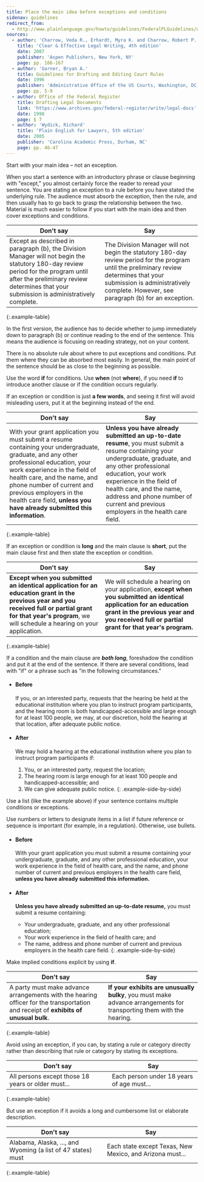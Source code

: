 ```yaml
---
title: Place the main idea before exceptions and conditions
sidenav: guidelines
redirect_from:
  - http://www.plainlanguage.gov/howto/guidelines/FederalPLGuidelines/writeExceptLast.cfm
sources:
  - author: 'Charrow, Veda R., Erhardt, Myra K. and Charrow, Robert P.'
    title: 'Clear & Effective Legal Writing, 4th edition'
    date: 2007
    publisher: 'Aspen Publishers, New York, NY'
    page: pp. 166-167
  - author: 'Garner, Bryan A.'
    title: Guidelines for Drafting and Editing Court Rules
    date: 1996
    publisher: 'Administrative Office of the US Courts, Washington, DC'
    page: pp. 5-9
  - author: Office of the Federal Register
    title: Drafting Legal Documents
    link: 'https://www.archives.gov/federal-register/write/legal-docs'
    date: 1998
    page: § 7
  - author: 'Wydick, Richard'
    title: 'Plain English for Lawyers, 5th edition'
    date: 2005
    publisher: 'Carolina Academic Press, Durham, NC'
    page: pp. 46-47
---
```


Start with your main idea – not an exception.

When you start a sentence with an introductory phrase or clause beginning with "except," you almost certainly force the reader to reread your sentence. You are stating an exception to a rule before you have stated the underlying rule. The audience must absorb the exception, then the rule, and then usually has to go back to grasp the relationship between the two. Material is much easier to follow if you start with the main idea and then cover exceptions and conditions.

Don't say | Say
--- | ---
Except as described in paragraph (b), the Division Manager will not begin the statutory 180-day review period for the program until after the preliminary review determines that your submission is administratively complete. | The Division Manager will not begin the statutory 180-day review period for the program until the preliminary review determines that your submission is administratively complete. However, see paragraph (b) for an exception.
{:.example-table}

In the first version, the audience has to decide whether to jump immediately down to paragraph (b) or continue reading to the end of the sentence. This means the audience is focusing on reading strategy, not on your content.

There is no absolute rule about where to put exceptions and conditions. Put them where they can be absorbed most easily. In general, the main point of the sentence should be as close to the beginning as possible.

Use the word **if** for conditions. Use **when** (not **where**), if you need **if** to introduce another clause or if the condition occurs regularly.

If an exception or condition is just **a few words**, and seeing it first will avoid misleading users, put it at the beginning instead of the end.

Don't say | Say
--- | ---
With your grant application you must submit a resume containing your undergraduate, graduate, and any other professional education, your work experience in the field of health care, and the name, and phone number of current and previous employers in the health care field, **unless you have already submitted this information**. | **Unless you have already submitted an up-to-date resume**, you must submit a resume containing your undergraduate, graduate, and any other professional education, your work experience in the field of health care, and the name, address and phone number of current and previous employers in the health care field.
{:.example-table}

If an exception or condition is **long** and the main clause is **short**, put the main clause first and then state the exception or condition.

Don't say | Say
--- | ---
**Except when you submitted an identical application for an education grant in the previous year and you received full or partial grant for that year's program**, we will schedule a hearing on your application. | We will schedule a hearing on your application, **except when you submitted an identical application for an education grant in the previous year and you received full or partial grant for that year's program.**
{:.example-table}

If a condition and the main clause are **_both long_**, foreshadow the condition and put it at the end of the sentence. If there are several conditions, lead with "if" or a phrase such as "in the following circumstances."

* #### Before

  If you, or an interested party, requests that the hearing be held at the educational institution where you plan to instruct program participants, and the hearing room is both handicapped-accessible and large enough for at least 100 people, we may, at our discretion, hold the hearing at that location, after adequate public notice.

* #### After

  We may hold a hearing at the educational institution where you plan to instruct program participants if:

  1. You, or an interested party, request the location;
  2. The hearing room is large enough for at least 100 people and handicapped-accessible; and
  3. We can give adequate public notice.
{: .example-side-by-side}

Use a list (like the example above) if your sentence contains multiple conditions or exceptions.

Use numbers or letters to designate items in a list if future reference or sequence is important (for example, in a regulation). Otherwise, use bullets.

* #### Before

  With your grant application you must submit a resume containing your undergraduate, graduate, and any other professional education, your work experience in the field of health care, and the name, and phone number of current and previous employers in the health care field, **unless you have already submitted this information.**

* #### After

  **Unless you have already submitted an up-to-date resume,** you must submit a resume containing:
  - Your undergraduate, graduate, and any other professional education;
  - Your work experience in the field of health care; and
  - The name, address and phone number of current and previous employers in the health care field.
{: .example-side-by-side}

Make implied conditions explicit by using **if**.

Don't say | Say
--- | ---
A party must make advance arrangements with the hearing officer for the transportation and receipt of **exhibits of unusual bulk**. | **If your exhibits are unusually bulky**, you must make advance arrangements for transporting them with the hearing.
{:.example-table}

Avoid using an exception, if you can, by stating a rule or category directly rather than describing that rule or category by stating its exceptions.

Don't say | Say
----| ----
All persons except those 18 years or older must... | Each person under 18 years of age must...
{:.example-table}

But use an exception if it avoids a long and cumbersome list or elaborate description.

Don't say | Say
--- | ---
Alabama, Alaska, ..., and Wyoming (a list of 47 states) must | Each state except Texas, New Mexico, and Arizona must...
{:.example-table}
